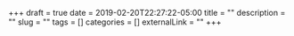 +++ 
draft = true
date = 2019-02-20T22:27:22-05:00
title = ""
description = ""
slug = "" 
tags = []
categories = []
externalLink = ""
+++
